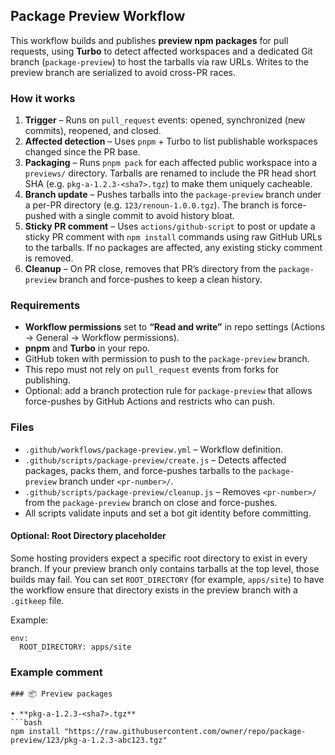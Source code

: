 ## Package Preview Workflow

This workflow builds and publishes **preview npm packages** for pull requests, using **Turbo** to detect affected workspaces and a dedicated Git branch (`package-preview`) to host the tarballs via raw URLs. Writes to the preview branch are serialized to avoid cross-PR races.

### How it works

1. **Trigger** – Runs on `pull_request` events: opened, synchronized (new commits), reopened, and closed.
2. **Affected detection** – Uses `pnpm` + Turbo to list publishable workspaces changed since the PR base.
3. **Packaging** – Runs `pnpm pack` for each affected public workspace into a `previews/` directory. Tarballs are renamed to include the PR head short SHA (e.g. `pkg-a-1.2.3-<sha7>.tgz`) to make them uniquely cacheable.
4. **Branch update** – Pushes tarballs into the `package-preview` branch under a per-PR directory (e.g. `123/renoun-1.0.0.tgz`). The branch is force-pushed with a single commit to avoid history bloat.
5. **Sticky PR comment** – Uses `actions/github-script` to post or update a sticky PR comment with `npm install` commands using raw GitHub URLs to the tarballs. If no packages are affected, any existing sticky comment is removed.
6. **Cleanup** – On PR close, removes that PR’s directory from the `package-preview` branch and force-pushes to keep a clean history.

### Requirements

- **Workflow permissions** set to **“Read and write”** in repo settings (Actions → General → Workflow permissions).
- **pnpm** and **Turbo** in your repo.
- GitHub token with permission to push to the `package-preview` branch.
- This repo must not rely on `pull_request` events from forks for publishing.
- Optional: add a branch protection rule for `package-preview` that allows force-pushes by GitHub Actions and restricts who can push.

### Files

- `.github/workflows/package-preview.yml` – Workflow definition.
- `.github/scripts/package-preview/create.js` – Detects affected packages, packs them, and force-pushes tarballs to the `package-preview` branch under `<pr-number>/`.
- `.github/scripts/package-preview/cleanup.js` – Removes `<pr-number>/` from the `package-preview` branch on close and force-pushes.
- All scripts validate inputs and set a bot git identity before committing.

#### Optional: Root Directory placeholder

Some hosting providers expect a specific root directory to exist in every branch. If your preview branch only contains tarballs at the top level, those builds may fail. You can set `ROOT_DIRECTORY` (for example, `apps/site`) to have the workflow ensure that directory exists in the preview branch with a `.gitkeep` file.

Example:

```
env:
  ROOT_DIRECTORY: apps/site
```

### Example comment

````
### 📦 Preview packages

• **pkg-a-1.2.3-<sha7>.tgz**
```bash
npm install "https://raw.githubusercontent.com/owner/repo/package-preview/123/pkg-a-1.2.3-abc123.tgz"
````
